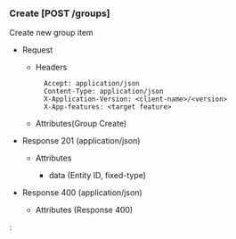 ### Create [POST /groups]

Create new group item

+ Request
    + Headers

            Accept: application/json
            Content-Type: application/json
            X-Application-Version: <client-name>/<version>
            X-App-features: <target feature>
          
    + Attributes(Group Create)

+ Response 201 (application/json)

    + Attributes

        + data (Entity ID, fixed-type)
    
+ Response 400 (application/json)
              
    + Attributes (Response 400)

:[](../error_responses.md)
